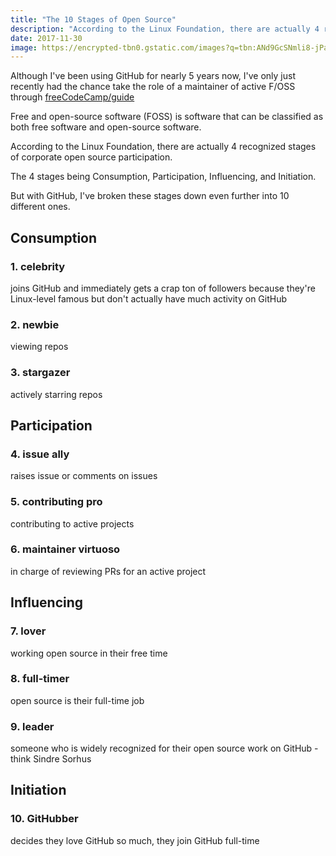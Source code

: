 ```yaml
---
title: "The 10 Stages of Open Source"
description: "According to the Linux Foundation, there are actually 4 recognized stages of corporate open source participation. But with GitHub, I've broken these stages down even further into 10 different ones."
date: 2017-11-30
image: https://encrypted-tbn0.gstatic.com/images?q=tbn:ANd9GcSNmli8-jPaXK6DDdRqb6u3sSJ258pXEld0cII_Hi_Uv64sfPdP0g
---
```


Although I've been using GitHub for nearly 5 years now, I've only just recently had the chance take the role of a maintainer of active F/OSS through [freeCodeCamp/guide](https://github.com/freeCodeCamp/guide)

Free and open-source software (FOSS) is software that can be classified as both free software and open-source software.

According to the Linux Foundation, there are actually 4 recognized stages of corporate open source participation.

The 4 stages being Consumption, Participation, Influencing, and Initiation.

But with GitHub, I've broken these stages down even further into 10 different ones.

## Consumption

### 1. celebrity

joins GitHub and immediately gets a crap ton of followers because they're Linux-level famous but don't actually have much activity on GitHub

### 2. newbie

viewing repos

### 3. stargazer

actively starring repos

## Participation

### 4. issue ally

raises issue or comments on issues

### 5. contributing pro

contributing to active projects

### 6. maintainer virtuoso

in charge of reviewing PRs for an active project

## Influencing

### 7. lover

working open source in their free time

### 8. full-timer

open source is their full-time job

### 9. leader

someone who is widely recognized for their open source work on GitHub - think Sindre Sorhus

## Initiation

### 10. GitHubber

decides they love GitHub so much, they join GitHub full-time
